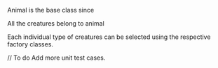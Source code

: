 
Animal is the base class since 

All the creatures belong to animal

Each individual type of creatures can be selected using the respective factory classes.

// To do
Add more unit test cases.

